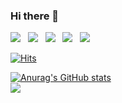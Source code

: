 ### Hi there 👋

<img src="https://img.shields.io/badge/Java-007396?style=flat-square&logo=Java&logoColor=white"/></a> &nbsp;
<img src="https://img.shields.io/badge/HTML5-E34F26?style=flat-square&logo=HTML5&logoColor=white"/></a> &nbsp;
<img src="https://img.shields.io/badge/CSS3-1572B6?style=flat-square&logo=CSS3&logoColor=white"/></a> &nbsp;
<img src="https://img.shields.io/badge/JavaScript-F7DF1E?style=flat-square&logo=JavaScript&logoColor=white"/></a> &nbsp;
<img src="https://img.shields.io/badge/React-61DAFB?style=flat-square&logo=React&logoColor=white"/></a> &nbsp;

[![Hits](https://hits.seeyoufarm.com/api/count/incr/badge.svg?url=https%3A%2F%2Fgithub.com%2FBHwi%2Fhit-counter&count_bg=%23F74CFF&title_bg=%23555555&icon=&icon_color=%23E7E7E7&title=HITS&edge_flat=false)](https://hits.seeyoufarm.com)

[![Anurag's GitHub stats](https://github-readme-stats.vercel.app/api?username=BHwi)](https://github.com/anuraghazra/github-readme-stats)<br/>
<img src="http://mazassumnida.wtf/api/v2/generate_badge?boj=BHwi">
